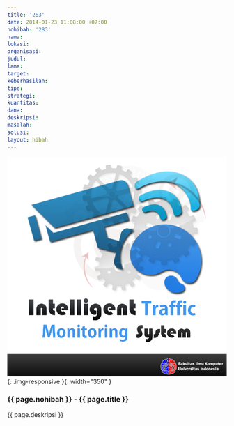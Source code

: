```yaml
---
title: '283'
date: 2014-01-23 11:08:00 +07:00
nohibah: '283'
nama:
lokasi:
organisasi:
judul:
lama:
target:
keberhasilan:
tipe:
strategi:
kuantitas:
dana:
deskripsi:
masalah:
solusi:
layout: hibah
---
```


![283](/static/img/hibahcms/283.png){: .img-responsive }{: width="350" }

### {{ page.nohibah }} - {{ page.title }}

{{ page.deskripsi }}
